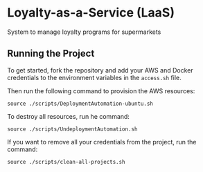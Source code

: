 # Loyalty-as-a-Service (LaaS)

System to manage loyalty programs for supermarkets

## Running the Project

To get started, fork the repository and add your AWS and Docker credentials to the environment variables in the `access.sh` file.

Then run the following command to provision the AWS resources:

    source ./scripts/DeploymentAutomation-ubuntu.sh

To destroy all resources, run he command:

    source ./scripts/UndeploymentAutomation.sh

If you want to remove all your credentials from the project, run the command:

    source ./scripts/clean-all-projects.sh

